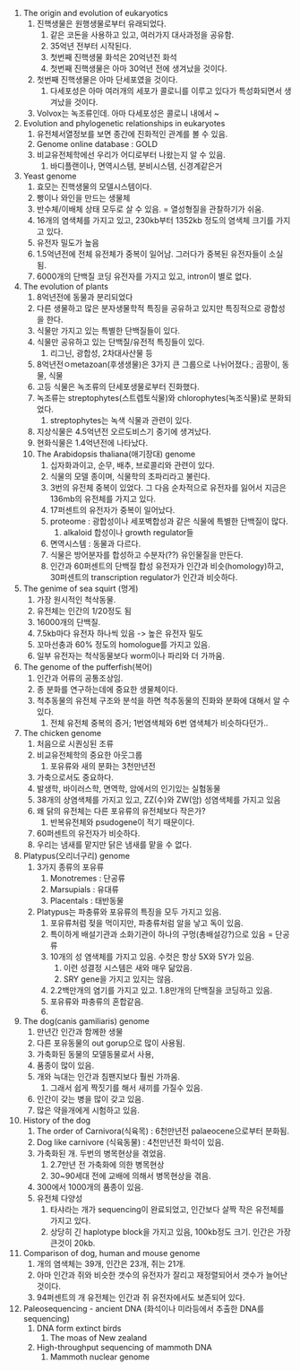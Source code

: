 1. The origin and evolution of eukaryotics
	1. 진핵생물은 원행생물로부터 유래되었다.
		1. 같은 코돈을 사용하고 있고, 여러가지 대사과정을 공유함.
		2. 35억년 전부터 시작된다.
		3. 첫번째 진핵생물 화석은 20억년전 화석
		4. 첫번째 진핵생물은 아마 30억년 전에 생겨났을 것이다.
	2. 첫번째 진핵생물은 아마 단세포였을 것이다.
		1. 다세포성은 아마 여러개의 세포가 콜로니를 이루고 있다가 특성화되면서 생겨났을 것이다. 
	3. Volvox는 녹조류인데. 아마 다세포성은 콜로니 내에서 ~
2. Evolution and phylogenetic relationships in eukaryotes
	1. 유전체서열정보를 보면 종간에 진화적인 관계를 볼 수 있음.
	2. Genome online database : GOLD
	3. 비교유전체학에선 우리가 어디로부터 나왔는지 알 수 있음.
		1. 바디플랜이나, 면역시스템, 분비시스템, 신경계같은거
3. Yeast genome
	1. 효모는 진핵생물의 모델시스템이다.
	2. 빵이나 와인을 만드는 생물체
	3. 반수체/이배체 상태 모두로 살 수 있음. = 열성형질을 관찰하기가 쉬움.
	4. 16개의 염색체를 가지고 있고, 230kb부터 1352kb 정도의 염색체 크기를 가지고 있다.
	5. 유전자 밀도가 높음
	6. 1.5억년전에 전체 유전체가 중복이 일어남. 그러다가 중복된 유전자들이 소실됨.
	7. 6000개의 단백질 코딩 유전자를 가지고 있고, intron이 별로 없다.
4. The evolution of plants
	1. 8억년전에 동물과 분리되었다
	2. 다른 생물하고 많은 분자생물학적 특징을 공유하고 있지만 특징적으로 광합성을 한다.
	3. 식물만 가지고 있는 특별한 단백질들이 있다.
	4. 식물만 공유하고 있는 단백질/유전적 특징들이 있다.
		1. 리그닌, 광합성, 2차대사산물 등
	5. 8억년전ㅇmetazoan(후생생물)은 3가지 큰 그룹으로 나뉘어졌다.; 곰팡이, 동물, 식물
	6. 고등 식물은 녹조류의 단세포생물로부터 진화했다.
	7. 녹조류는 streptophytes(스트렙토식물)와 chlorophytes(녹조식물)로 분화되었다.
		1. streptophytes는 녹색 식물과 관련이 있다.
	8. 지상식물은 4.5억년전 오르도비스기 중기에 생겨났다.
	9. 현화식물은 1.4억년전에 나타났다.
	10. The Arabidopsis thaliana(애기장대) genome
		1. 십자화과이고, 순무, 배추, 브로콜리와 관련이 있다.
		2. 식물의 모델 종이며, 식물학의 초파리라고 불린다.
		3. 3번의 유전체 중복이 있었다. 그 다음 순차적으로 유전자를 잃어서 지금은 136mb의 유전체를 가지고 있다.
		4. 17퍼센트의 유전자가 중복이 일어났다.
		5. proteome : 광합성이나 세포벽합성과 같은 식물에 특별한 단백질이 많다.
			1. alkaloid 합성이나 growth regulator들
		6. 면역시스템 : 동물과 다르다.
		7. 식물은 방어분자를 합성하고 수분자(??) 유인물질을 만든다.
		8. 인간과 60퍼센트의 단백질 합성 유전자가 인간과 비슷(homology)하고, 30퍼센트의 transcription regulator가 인간과 비슷하다.
5. The genime of sea squirt (멍게)
	1.  가장 원시적인 척삭동물.
	2. 유전체는 인간의 1/20정도 됨
	3. 16000개의 단백질.
	4. 7.5kb마다 유전자 하나씩 있음 -> 높은 유전자 밀도
	5. 꼬마선충과 60% 정도의 homologue를 가지고 있음.
	6. 일부 유전자는 척삭동물보다 worm이나 파리와 더 가까움.
6. The genome of the pufferfish(복어)
	1. 인간과 어류의 공통조상임.
	2. 종 분화를 연구하는데에 중요한 생물체이다.
	3. 척추동물의 유전체 구조와 분석을 하면 척추동물의 진화와 분화에 대해서 알 수 있다.
		1. 전체 유전체 중복의 증거; 1번염색체와 6번 염색체가 비슷하다던가..
7. The chicken genome
	1. 처음으로 시퀀싱된 조류
	2. 비교유전체학의 중요한 아웃그룹
		1. 포유류와 새의 분화는 3천만년전
	3. 가축으로서도 중요하다.
	4. 발생학, 바이러스학, 면역학, 암에서의 인기있는 실험동물
	5. 38개의 상염색체를 가지고 있고, ZZ(수)와 ZW(암) 성염색체를 가지고 있음
	6. 왜 닭의 유전체는 다른 포유류의 유전체보다 작은가?
		1. 반복유전체와 psudogene이 적기 때문이다.
	7. 60퍼센트의 유전자가 비슷하다.
	8. 우리는 냄새를 맡지만 닭은 냄새를 맡을 수 없다.
8. Platypus(오리너구리) genome
	1. 3가지 종류의 포유류
		1. Monotremes : 단공류
		2. Marsupials : 유대류
		3. Placentals : 태반동물
	2. Platypus는 파충류와 포유류의 특징을 모두 가지고 있음.
		1. 포유류처럼 젖을 먹이지만, 파충류처럼 알을 낳고 독이 있음.
		2. 특이하게 배설기관과 소화기관이 하나의 구멍(총배설강?)으로 있음 = 단공류
		3. 10개의 성 염색체를 가지고 있음. 수컷은 항상 5X와 5Y가 있음.
			1. 이런 성결정 시스템은 새와 매우 닮았음.
			2. SRY gene을 가지고 있지는 않음.
		4. 2.2백만개의 염기를 가지고 있고. 1.8만개의 단백질을 코딩하고 있음.
		5. 포유류와 파충류의 혼합같음.
		6. 
9. The dog(canis gamiliaris) genome
	1. 만년간 인간과 함께한 생물
	2. 다른 포유동물의 out gorup으로 많이 사용됨.
	3. 가축화된 동물의 모델동물로서 사용,
	4. 품종이 많이 있음.
	5. 개와 늑대는 인간과 침팬지보다 훨씬 가까움.
		1. 그래서 쉽게 짝짓기를 해서 새끼를 가질수 있음.
	6. 인간이 갖는 병을 많이 갖고 있음.
	7. 많은 약을개에게 시험하고 있음.
10. History of the dog
	1. The order of Carnivora(식육목) : 6천만년전 palaeocene으로부터 분화됨.
	2. Dog like carnivore (식육동물) : 4천만년전 화석이 있음.
	3. 가축화된 개. 두번의 병목현상을 겪었음.
		1. 2.7만년 전 가축화에 의한 병목현상
		2. 30~90세대 전에 교배에 의해서 병목현상을 겪음.
	4. 300에서 1000개의 품종이 있음.
	5. 유전체 다양성
		1. 타샤라는 개가 sequencing이 완료되었고, 인간보다 살짝 작은 유전체를 가지고 있다.
		2.  상당히 긴 haplotype block을 가지고 있음, 100kb정도 크기. 인간은 가장 큰것이 20kb.
11. Comparison of dog, human and mouse genome
	1. 개의 염색체는 39개, 인간은 23개, 쥐는 21개.
	2. 아마 인간과 쥐와 비슷한 갯수의 유전자가 잘리고 재정렬되어서 갯수가 늘어난것이다.
	3. 94퍼센트의 개 유전체는 인간과 쥐 유전자에서도 보존되어 있다.
12. Paleosequencing - ancient DNA (화석이나 미라등에서 추출한 DNA를 sequencing)
	1. DNA form extinct birds
		1. The moas of New zealand
	2. High-throughput sequencing of mammoth DNA
		1. Mammoth nuclear genome